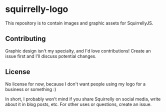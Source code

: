 # squirrelly-logo
This repository is to contain images and graphic assets for SquirrellyJS.

## Contributing

Graphic design isn't my specialty, and I'd love contributions! Create an issue first and I'll discuss potential changes.


## License
No license for now, because I don't want people using my logo for a business or something :)

In short, I probably won't mind if you share Squirrelly on social media, write about it in blog posts, etc. For other uses or questions, create an issue.
